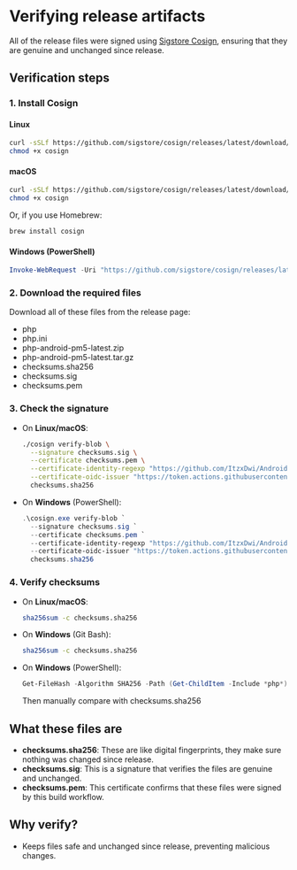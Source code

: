 # Verifying release artifacts

All of the release files were signed using [Sigstore Cosign](https://github.com/sigstore/cosign), ensuring that they are genuine and unchanged since release.

## Verification steps

### 1. Install Cosign

#### Linux

```bash
curl -sSLf https://github.com/sigstore/cosign/releases/latest/download/cosign-linux-amd64 -o cosign
chmod +x cosign
```

#### macOS

```bash
curl -sSLf https://github.com/sigstore/cosign/releases/latest/download/cosign-darwin-amd64 -o cosign
chmod +x cosign
```
Or, if you use Homebrew:
```bash
brew install cosign
```

#### Windows (PowerShell)

```powershell
Invoke-WebRequest -Uri "https://github.com/sigstore/cosign/releases/latest/download/cosign-windows-amd64.exe" -OutFile "cosign.exe"
```

### 2. Download the required files
Download all of these files from the release page:

 * php
 * php.ini
 * php-android-pm5-latest.zip
 * php-android-pm5-latest.tar.gz
 * checksums.sha256
 * checksums.sig
 * checksums.pem

### 3. Check the signature

- On **Linux/macOS**:
    ```bash
    ./cosign verify-blob \
      --signature checksums.sig \
      --certificate checksums.pem \
      --certificate-identity-regexp "https://github.com/ItzxDwi/AndroidPHP" \
      --certificate-oidc-issuer "https://token.actions.githubusercontent.com" \
      checksums.sha256
    ```

- On **Windows** (PowerShell):
    ```powershell
    .\cosign.exe verify-blob `
      --signature checksums.sig `
      --certificate checksums.pem `
      --certificate-identity-regexp "https://github.com/ItzxDwi/AndroidPHP" `
      --certificate-oidc-issuer "https://token.actions.githubusercontent.com" `
      checksums.sha256
    ```

### 4. Verify checksums

- On **Linux/macOS**:
    ```bash
    sha256sum -c checksums.sha256
    ```
- On **Windows** (Git Bash):
    ```bash
    sha256sum -c checksums.sha256
    ```
- On **Windows** (PowerShell):
   ```powershell
   Get-FileHash -Algorithm SHA256 -Path (Get-ChildItem -Include *php*) | Format-List
   ```
   Then manually compare with checksums.sha256

## What these files are

 * **checksums.sha256**: These are like digital fingerprints, they make sure nothing was changed since release.
 * **checksums.sig**: This is a signature that verifies the files are genuine and unchanged.
 * **checksums.pem**: This certificate confirms that these files were signed by this build workflow.

## Why verify?

* Keeps files safe and unchanged since release, preventing malicious changes.

